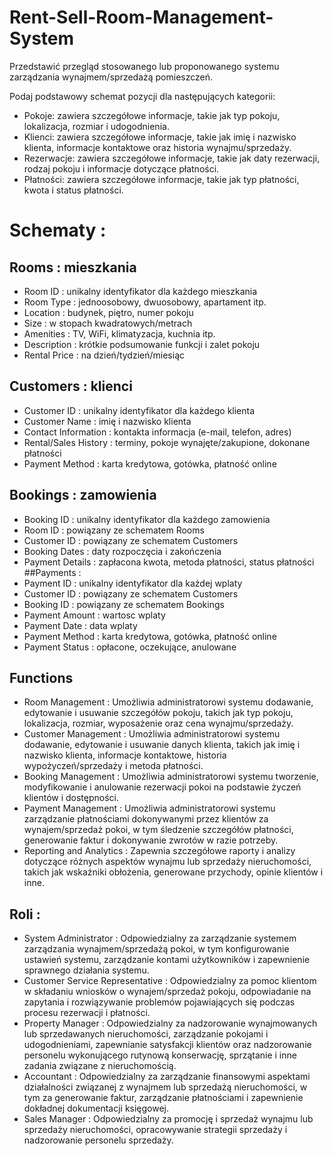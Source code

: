  # Rent-Sell-Room-Management-System
Przedstawić przegląd stosowanego lub proponowanego systemu zarządzania wynajmem/sprzedażą pomieszczeń.

Podaj podstawowy schemat pozycji dla następujących kategorii:

* Pokoje: zawiera szczegółowe informacje, takie jak typ pokoju, lokalizacja, rozmiar i udogodnienia.
* Klienci: zawiera szczegółowe informacje, takie jak imię i nazwisko klienta, informacje kontaktowe oraz historia wynajmu/sprzedaży.
* Rezerwacje: zawiera szczegółowe informacje, takie jak daty rezerwacji, rodzaj pokoju i informacje dotyczące płatności.
* Płatności: zawiera szczegółowe informacje, takie jak typ płatności, kwota i status płatności.

# Schematy :

## Rooms : mieszkania

* Room ID : unikalny identyfikator dla każdego mieszkania
* Room Type : jednoosobowy, dwuosobowy, apartament itp.
* Location : budynek, piętro, numer pokoju
* Size : w stopach kwadratowych/metrach
* Amenities : TV, WiFi, klimatyzacja, kuchnia itp.
* Description : krótkie podsumowanie funkcji i zalet pokoju
* Rental Price : na dzień/tydzień/miesiąc

## Customers : klienci

* Customer ID : unikalny identyfikator dla każdego klienta
* Customer Name : imię i nazwisko klienta
* Contact Information : kontakta informacja (e-mail, telefon, adres)
* Rental/Sales History : terminy, pokoje wynajęte/zakupione, dokonane płatności
* Payment Method : karta kredytowa, gotówka, płatność online
## Bookings : zamowienia
* Booking ID : unikalny identyfikator dla każdego zamowienia
* Room ID : powiązany ze schematem Rooms
* Customer ID : powiązany ze schematem Customers
* Booking Dates : daty rozpoczęcia i zakończenia
* Payment Details : zapłacona kwota, metoda płatności, status płatności
##Payments :
* Payment ID : unikalny identyfikator dla każdej wplaty
* Customer ID : powiązany ze schematem Customers
* Booking ID : powiązany ze schematem Bookings
* Payment Amount : wartosc wplaty
* Payment Date : data wplaty
* Payment Method : karta kredytowa, gotówka, płatność online
* Payment Status : opłacone, oczekujące, anulowane

## Functions

* Room Management : Umożliwia administratorowi systemu dodawanie, edytowanie i usuwanie szczegółów pokoju, takich jak typ pokoju, lokalizacja, rozmiar, wyposażenie oraz cena wynajmu/sprzedaży.
* Customer Management : Umożliwia administratorowi systemu dodawanie, edytowanie i usuwanie danych klienta, takich jak imię i nazwisko klienta, informacje kontaktowe, historia wypożyczeń/sprzedaży i metoda płatności.
* Booking Management : Umożliwia administratorowi systemu tworzenie, modyfikowanie i anulowanie rezerwacji pokoi na podstawie życzeń klientów i dostępności.
* Payment Management : Umożliwia administratorowi systemu zarządzanie płatnościami dokonywanymi przez klientów za wynajem/sprzedaż pokoi, w tym śledzenie szczegółów płatności, generowanie faktur i dokonywanie zwrotów w razie potrzeby.
* Reporting and Analytics : Zapewnia szczegółowe raporty i analizy dotyczące różnych aspektów wynajmu lub sprzedaży nieruchomości, takich jak wskaźniki obłożenia, generowane przychody, opinie klientów i inne.

## Roli :

* System Administrator : Odpowiedzialny za zarządzanie systemem zarządzania wynajmem/sprzedażą pokoi, w tym konfigurowanie ustawień systemu, zarządzanie kontami użytkowników i zapewnienie sprawnego działania systemu.
* Customer Service Representative : Odpowiedzialny za pomoc klientom w składaniu wniosków o wynajem/sprzedaż pokoju, odpowiadanie na zapytania i rozwiązywanie problemów pojawiających się podczas procesu rezerwacji i płatności.
* Property Manager : Odpowiedzialny za nadzorowanie wynajmowanych lub sprzedawanych nieruchomości, zarządzanie pokojami i udogodnieniami, zapewnianie satysfakcji klientów oraz nadzorowanie personelu wykonującego rutynową konserwację, sprzątanie i inne zadania związane z nieruchomością.
* Accountant : Odpowiedzialny za zarządzanie finansowymi aspektami działalności związanej z wynajmem lub sprzedażą nieruchomości, w tym za generowanie faktur, zarządzanie płatnościami i zapewnienie dokładnej dokumentacji księgowej.
* Sales Manager : Odpowiedzialny za promocję i sprzedaż wynajmu lub sprzedaży nieruchomości, opracowywanie strategii sprzedaży i nadzorowanie personelu sprzedaży.
